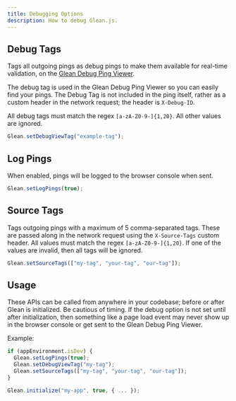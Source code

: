 ```yaml
---
title: Debugging Options
description: How to debug Glean.js.
---
```


## Debug Tags

Tags all outgoing pings as debug pings to make them available for real-time validation, on the <a href="https://debug-ping-preview.firebaseapp.com/" target="_blank">Glean Debug Ping Viewer</a>.

The debug tag is used in the Glean Debug Ping Viewer so you can easily
find your pings. The Debug Tag is not included in the ping itself, rather
as a custom header in the network request; the header is `X-Debug-ID`.

All debug tags must match the regex `[a-zA-Z0-9-]{1,20}`. All other values are ignored.

```js
Glean.setDebugViewTag("example-tag");
```

## Log Pings

When enabled, pings will be logged to the browser console when sent.

```js
Glean.setLogPings(true);
```

## Source Tags

Tags outgoing pings with a maximum of 5 comma-separated tags. These are passed
along in the network request using the `X-Source-Tags` custom header. All values
must match the regex `[a-zA-Z0-9-]{1,20}`. If one of the values are invalid,
then all tags will be ignored.

```js
Glean.setSourceTags(["my-tag", "your-tag", "our-tag"]);
```

## Usage

These APIs can be called from anywhere in your codebase; before or after Glean
is initialized. Be cautious of timing. If the debug option is not set until
after initialization, then something like a page load event may never show
up in the browser console or get sent to the Glean Debug Ping Viewer.

Example:

```js
if (appEnvironment.isDev) {
  Glean.setLogPings(true);
  Glean.setDebugViewTag("my-tag");
  Glean.setSourceTags(["my-tag", "your-tag", "our-tag"]);
}

Glean.initialize("my-app", true, { ... });
```
